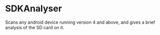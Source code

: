 # SDKAnalyser
Scans any android device running version 4 and above, and gives a brief analysis of the SD card on it.
